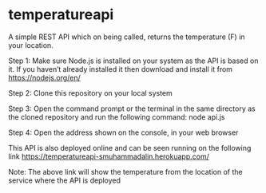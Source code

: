 # temperatureapi
A simple REST API which on being called, returns the temperature (F) in your location.


Step 1: Make sure Node.js is installed on your system as the API is based on it. If you haven’t already installed it then download and install it from https://nodejs.org/en/  
 
Step 2: Clone this repository on your local system

Step 3: Open the command prompt or the terminal in the same directory as the cloned repository and run the following command: node api.js

Step 4: Open the address shown on the console, in your web browser


This API is also deployed online and can be seen running on the following link 
https://temperatureapi-smuhammadalin.herokuapp.com/

Note: The above link will show the temperature from the location of the service where the API is deployed
